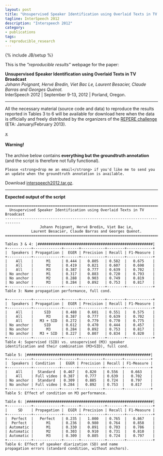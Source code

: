 ```yaml
---
layout: post
title: "Unsupervised Speaker Identification using Overlaid Texts in TV Broadcast"
tagline: InterSpeech 2012
description: "Interspeech 2012"
category: 
- publications
tags: 
- reproducible_research
---
```

{% include JB/setup %}

This is the *"reproducible results"* webpage for the paper:

**Unsupervised Speaker Identification using Overlaid Texts in TV Broadcast**  
*Johann Poignant, Hervé Bredin, Viet Bac Le, Laurent Besacier, Claude Barras and Georges Quénot.*  
InterSpeech 2012 | September 9-13, 2012 | Porland, Oregon.

----

All the necessary material (source code and data) to reproduce the results reported in Tables 3 to 6 will be available for download here when the data is officially and freely distributed by the organizers of the [REPERE challenge](http://www.defi-repere.fr/) (ETA: January/February 2013).

<div class="alert alert-block alert-error">
  <a class="close" data-dismiss="alert" href="#">×</a>
  <h4 class="alert-heading">Warning!</h4>
  The archive below contains <strong>everything but the groundtruth annotation</strong> (and the script is therefore not fully functional).
	
	Please <strong>drop me an email</strong> if you'd like me to send you an update when the groundtruth annotation is available.
</div>

Download [interspeech2012.tar.gz](/download/interspeech2012.tar.gz).

----

**Expected output of the script**

	=============================================================================
	  Unsupervised Speaker Identification using Overlaid Texts in TV Broadcast
	-----------------------------------------------------------------------------
	                Johann Poignant, Hervé Bredin, Viet Bac Le, 
	            Laurent Besacier, Claude Barras and Georges Quénot.
	=============================================================================

	Tables 3 & 4: |#####################################################|
	+-----------+-------------+-------+-----------+--------+------------+
	|  Speakers | Propagation |  EGER | Precision | Recall | F1-Measure |
	+-----------+-------------+-------+-----------+--------+------------+
	|    All    |      M1     | 0.444 |   0.805   | 0.582  |   0.675    |
	|    All    |      M2     | 0.419 |   0.821   | 0.607  |   0.698    |
	|    All    |      M3     | 0.387 |   0.777   | 0.639  |   0.702    |
	| No anchor |      M1     | 0.317 |   0.883   | 0.720  |   0.793    |
	| No anchor |      M2     | 0.288 |   0.903   | 0.749  |   0.819    |
	| No anchor |      M3     | 0.284 |   0.892   | 0.753  |   0.817    |
	+-----------+-------------+-------+-----------+--------+------------+
	Table 3: Name propagation performance, full cond.

	+-----------+-------------+-------+-----------+--------+------------+
	|  Speakers | Propagation |  EGER | Precision | Recall | F1-Measure |
	+-----------+-------------+-------+-----------+--------+------------+
	|    All    |     SID     | 0.488 |   0.601   | 0.551  |   0.575    |
	|    All    |      M3     | 0.387 |   0.777   | 0.639  |   0.702    |
	|    All    |   M3 + SID  | 0.272 |   0.779   | 0.770  |   0.775    |
	| No anchor |     SID     | 0.612 |   0.470   | 0.444  |   0.457    |
	| No anchor |      M3     | 0.284 |   0.892   | 0.753  |   0.817    |
	| No anchor |   M3 + SID  | 0.227 |   0.807   | 0.834  |   0.820    |
	+-----------+-------------+-------+-----------+--------+------------+
	Table 4: Supervised (SID) vs. unsupervised (M3) speaker
	identification and their combination (M3+SID), full cond.

	Table 5: |#########################################################|
	+-----------+------------+-------+-----------+--------+------------+
	|  Speakers | Condition  |  EGER | Precision | Recall | F1-Measure |
	+-----------+------------+-------+-----------+--------+------------+
	|    All    |  Standard  | 0.467 |   0.820   | 0.556  |   0.663    |
	|    All    | Full video | 0.387 |   0.777   | 0.639  |   0.702    |
	| No anchor |  Standard  | 0.309 |   0.885   | 0.724  |   0.797    |
	| No anchor | Full video | 0.284 |   0.892   | 0.753  |   0.817    |
	+-----------+------------+-------+-----------+--------+------------+
	Table 5: Effect of condition on M3 performance.

	Table 6: |##########################################################|
	+-----------+-------------+-------+-----------+--------+------------+
	|     SD    | Propagation |  EGER | Precision | Recall | F1-Measure |
	+-----------+-------------+-------+-----------+--------+------------+
	|  Perfect  |   Perfect   | 0.235 |   1.000   | 0.765  |   0.867    |
	|  Perfect  |      M1     | 0.236 |   0.980   | 0.764  |   0.858    |
	| Automatic |      M1     | 0.330 |   0.891   | 0.703  |   0.786    |
	| Automatic |      M2     | 0.303 |   0.910   | 0.731  |   0.810    |
	| Automatic |      M3     | 0.309 |   0.885   | 0.724  |   0.797    |
	+-----------+-------------+-------+-----------+--------+------------+
	Table 6: Effect of speaker diarization (SD) and name
	propagation errors (standard condition, without anchors).